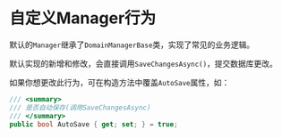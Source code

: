 # 自定义Manager行为

默认的`Manager`继承了`DomainManagerBase`类，实现了常见的业务逻辑。

默认实现的新增和修改，会直接调用`SaveChangesAsync()`，提交数据库更改。

如果你想更改此行为，可在构造方法中覆盖`AutoSave`属性，如：

``` csharp
/// <summary>
/// 是否自动保存(调用SaveChangesAsync)
/// </summary>
public bool AutoSave { get; set; } = true;
```
